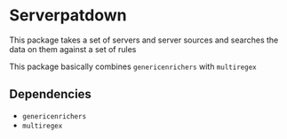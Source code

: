 # Serverpatdown

This package takes a set of servers and server sources and searches the data on them against a set of rules

This package basically combines `genericenrichers` with `multiregex`

## Dependencies

- `genericenrichers`
- `multiregex`
